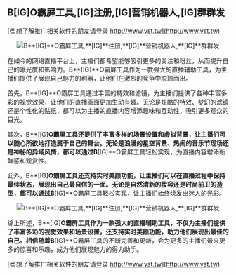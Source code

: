 ## **B**[IG]**O霸屏工具,**[IG]**注册,**[IG]**营销机器人,**[IG]**群群发**

[😍想了解推广相关软件的朋友请登录 http://www.vst.tw](http://www.vst.tw)

 <center><img src="https://vst.tw/MP4/tuiguang/png/1.png" alt="B**[IG]**O霸屏工具,**[IG]**注册,**[IG]**营销机器人,**[IG]**群群发"></center>

在如今的网络直播平台上，主播们都希望能够吸引更多的关注和粉丝，从而提升自己的曝光度和影响力。B**[IG]**O霸屏工具作为一款强大的直播辅助工具，为主播们提供了展现自己魅力的利器，让他们在激烈的竞争中脱颖而出。

首先，B**[IG]**O霸屏工具通过丰富的特效和滤镜，为主播们提供了各种丰富多彩的视觉效果，让他们的直播画面更加生动有趣。无论是炫酷的特效、梦幻的滤镜还是个性化的贴纸，都可以为主播的直播内容增添趣味和互动性，吸引更多观众的目光。

其次，B**[IG]**O霸屏工具还提供了丰富多样的场景设置和虚拟背景，让主播们可以随心所欲地打造属于自己的舞台。无论是浪漫的星空背景、热闹的音乐节现场还是神秘的异域风情，都可以通过B**[IG]**O霸屏工具轻松实现，为直播内容增添新鲜感和观赏性。

此外，B**[IG]**O霸屏工具还支持实时美颜功能，让主播们可以在直播过程中保持最佳状态，展现出自己最自信的一面。无论是自然清新的妆容还是时尚前卫的造型，都可以通过B**[IG]**O霸屏工具轻松实现，让主播们始终焕发出迷人的光彩。

 <center><img src="https://vst.tw/MP4/tuiguang/png/8.png" alt="B**[IG]**O霸屏工具,**[IG]**注册,**[IG]**营销机器人,**[IG]**群群发"></center>

综上所述，B**[IG]**O霸屏工具作为一款强大的直播辅助工具，不仅为主播们提供了丰富多彩的视觉效果和场景设置，还支持实时美颜功能，助力他们展现出最佳的自己。相信随着B**[IG]**O霸屏工具的不断完善和更新，会为更多的主播们带来更多的惊喜和乐趣，成为他们展现魅力的得力助手。

[😍想了解推广相关软件的朋友请登录 http://www.vst.tw](http://www.vst.tw)



